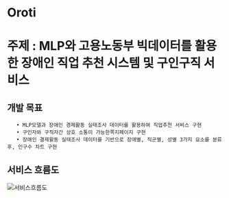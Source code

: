 # Oroti
# 주제 : MLP와 고용노동부 빅데이터를 활용한 장애인 직업 추천 시스템 및 구인구직 서비스
   ##  개발 목표
       • MLP모델과 장애인 경제활동 실태조사 데이터를 활용하여 직업추천 서비스 구현
       • 구인자와 구직자간 상호 소통이 가능한쪽지페이지 구현
       • 장애인 결제활동 실태조사 데이터를 기반으로 장애별, 직군별, 성별 3가지 요소를 분류 후, 인구수 차트 구현    
      
   ## 서비스 흐름도
      

![서비스흐름도](https://github.com/2021-SMHRD-KDT-BigData-17/Oroti/assets/127484518/c37efbc5-8078-48c3-afbc-e0c6e0ee4bbd)
